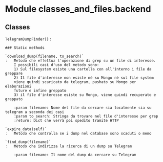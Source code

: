 Module classes_and_files.backend
================================

Classes
-------

`TelegramDumpFinder()`
:   

    ### Static methods

    `download_dump(filename, to_search)`
    :   Metodo che effettua l'operazione di grep su un file di interesse. 
        I possibili casi d'uso del metodo sono: 
        1) Sul filesystem esiste una cartella con all'interno i file da greppare 
        2) Il file d'interesse non esiste nè su Mongo nè sul file system 
        viene quindi scaricato da telegram, pushato su Mongo per elaborazioni
        future e infine greppato 
        3) il file d'interesse esiste su Mongo, viene quindi recuperato e greppato
        
        :param filename: Nome del file da cercare sia localmente sia su telegram a seconda dei casi
        :param to_search: Stringa da trovare nel file d'interesse per grep
        :return: Dict che verrà poi spedito tramite HTTP

    `expire_data(self)`
    :   Metodo che controlla se i dump nel database sono scaduti o meno

    `find_dump(filename)`
    :   Metodo che indirizza la ricerca di un dump su Telegram
        
        :param filename: Il nome del dump da cercare su Telegram